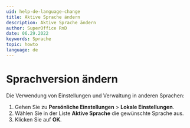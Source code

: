 ```yaml
---
uid: help-de-language-change
title: Aktive Sprache ändern
description: Aktive Sprache ändern
author: SuperOffice RnD
date: 06.29.2022
keywords: Sprache
topic: howto
language: de
---
```


# Sprachversion ändern

Die Verwendung von Einstellungen und Verwaltung in anderen Sprachen:

1. Gehen Sie zu <i class="ph ph-user-circle" aria-hidden="true"></i> **Persönliche Einstellungen** > **Lokale Einstellungen**.
2. Wählen Sie in der Liste **Aktive Sprache** die gewünschte Sprache aus.
3. Klicken Sie auf **OK**.
